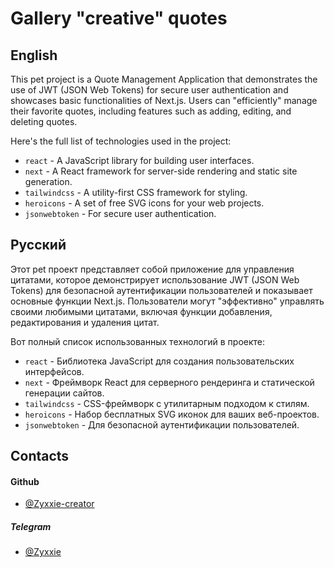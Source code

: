 # Gallery "creative" quotes

## English

This pet project is a Quote Management Application that demonstrates the use of JWT (JSON Web Tokens) for secure user authentication and showcases basic functionalities of Next.js. Users can "efficiently" manage their favorite quotes, including features such as adding, editing, and deleting quotes.

Here's the full list of technologies used in the project:

- `react` - A JavaScript library for building user interfaces.
- `next` - A React framework for server-side rendering and static site generation.
- `tailwindcss` - A utility-first CSS framework for styling.
- `heroicons` - A set of free SVG icons for your web projects.
- `jsonwebtoken` - For secure user authentication.

## Русский

Этот pet проект представляет собой приложение для управления цитатами, которое демонстрирует использование JWT (JSON Web Tokens) для безопасной аутентификации пользователей и показывает основные функции Next.js. Пользователи могут "эффективно" управлять своими любимыми цитатами, включая функции добавления, редактирования и удаления цитат.

Вот полный список использованных технологий в проекте:

- `react` - Библиотека JavaScript для создания пользовательских интерфейсов.
- `next` - Фреймворк React для серверного рендеринга и статической генерации сайтов.
- `tailwindcss` - CSS-фреймворк с утилитарным подходом к стилям.
- `heroicons` - Набор бесплатных SVG иконок для ваших веб-проектов.
- `jsonwebtoken` - Для безопасной аутентификации пользователей.

## Contacts
#### **Github**
- [@Zyxxie-creator](https://github.com/Zyxxie-creator)
##### **Telegram**
-  [@Zyxxie](https://t.me/Zyxxie)
